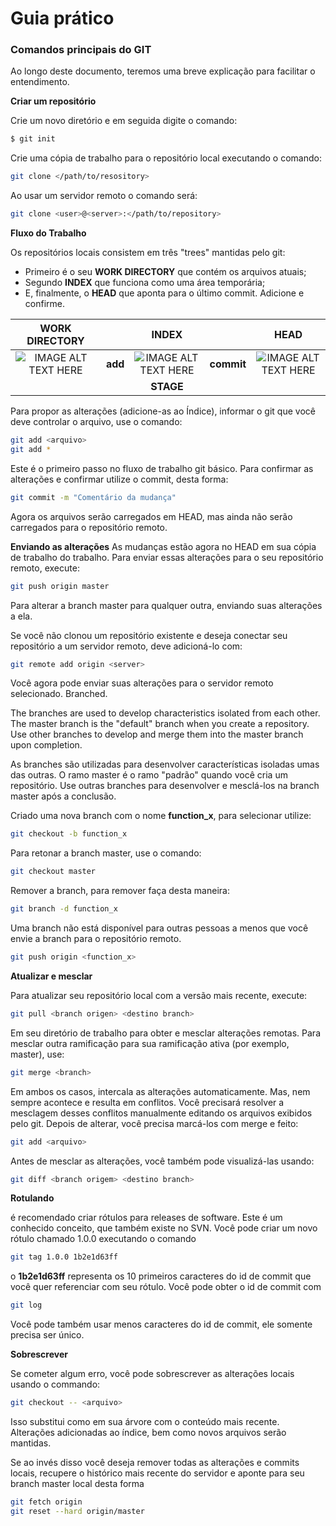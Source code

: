 # Guia prático

### Comandos principais do GIT

Ao longo deste documento, teremos uma breve explicação para facilitar o entendimento.

**Criar um repositório** 

Crie um novo diretório e em seguida digite o comando:


```sh
$ git init
```
Crie uma cópia de trabalho para o repositório local executando o comando:
``` sh
git clone </path/to/resository>
```
Ao usar um servidor remoto o comando será:
``` sh
git clone <user>@<server>:</path/to/repository>
```
**Fluxo do Trabalho**

Os repositórios locais consistem em três "trees" mantidas pelo git:

* Primeiro é o seu **WORK DIRECTORY** que contém os arquivos atuais;
* Segundo **INDEX** que funciona como uma área temporária;
* E, finalmente, o **HEAD** que aponta para o último commit.
Adicione e confirme.


|WORK DIRECTORY||INDEX||HEAD
:-:|:-:|:-:|:-:|:-:|
![IMAGE ALT TEXT HERE](https://cdn1.iconfinder.com/data/icons/line-mix-vol-3/128/-60-128.png) | **add** |![IMAGE ALT TEXT HERE](https://cdn4.iconfinder.com/data/icons/aami-web-internet/64/aami14-02-128.png)|**commit**|![IMAGE ALT TEXT HERE](https://cdn3.iconfinder.com/data/icons/basic-mobile-part-2/512/folder_tree-128.png)
|||**STAGE**|||

Para propor as alterações (adicione-as ao Índice), informar o git que você deve controlar o arquivo, use o comando:

``` sh
git add <arquivo>
git add *
```

Este é o primeiro passo no fluxo de trabalho git básico. Para confirmar as alterações e confirmar utilize o commit, desta forma:

``` sh
git commit -m "Comentário da mudança"
``` 
Agora os arquivos serão carregados em HEAD, mas ainda não serão carregados para o repositório remoto.

**Enviando as alterações**
As mudanças estão agora no HEAD em sua cópia de trabalho do trabalho. Para enviar essas alterações para o seu repositório remoto, execute:
``` sh
git push origin master
```
Para alterar a branch master para qualquer outra, enviando suas alterações a ela.

Se você não clonou um repositório existente e deseja conectar seu repositório a um servidor remoto, deve adicioná-lo com:
``` sh
git remote add origin <server>
```
Você agora pode enviar suas alterações para o servidor remoto selecionado.
Branched.

The branches are used to develop characteristics isolated from each other. The master branch is the "default" branch when you create a repository. Use other branches to develop and merge them into the master branch upon completion.

As branches são utilizadas para desenvolver características isoladas umas das outras. O ramo master é o ramo "padrão" quando você cria um repositório. Use outras branches para desenvolver e mesclá-los na branch master após a conclusão.

Criado uma nova branch com o nome **function_x**, para selecionar utilize:
```sh
git checkout -b function_x
```
Para retonar a branch master, use o comando:
``` sh
git checkout master
```
Remover a branch, para remover faça desta maneira: 
``` sh
git branch -d function_x
```
Uma branch não está disponível para outras pessoas a menos que você envie a branch para o repositório remoto.

``` sh
git push origin <function_x>
```
**Atualizar e mesclar**

Para atualizar seu repositório local com a versão mais recente, execute:
```sh
git pull <branch origen> <destino branch>
```

Em seu diretório de trabalho para obter e mesclar alterações remotas.
Para mesclar outra ramificação para sua ramificação ativa (por exemplo, master), use:

``` sh
git merge <branch>
```
Em ambos os casos, intercala as alterações automaticamente. Mas, nem sempre acontece e resulta em conflitos. Você precisará resolver a mesclagem desses conflitos manualmente editando os arquivos exibidos pelo git. Depois de alterar, você precisa marcá-los com merge e feito:

```sh
git add <arquivo>
```
Antes de mesclar as alterações, você também pode visualizá-las usando:
```sh
git diff <branch origem> <destino branch>
```
**Rotulando**

é recomendado criar rótulos para releases de software. Este é um conhecido conceito, que também existe no SVN. Você pode criar um novo rótulo chamado 1.0.0 executando o comando
```sh
git tag 1.0.0 1b2e1d63ff
```
o **1b2e1d63ff** representa os 10 primeiros caracteres do id de commit que você quer referenciar com seu rótulo. Você pode obter o id de commit com 
``` sh
git log
```
Você pode também usar menos caracteres do id de commit, ele somente precisa ser único. 

**Sobrescrever** 

Se cometer algum erro, você pode sobrescrever as alterações locais usando o commando:
```sh
git checkout -- <arquivo>
```
Isso substitui como em sua árvore com o conteúdo mais recente. Alterações adicionadas ao índice, bem como novos arquivos serão mantidas.

Se ao invés disso você deseja remover todas as alterações e commits locais, recupere o histórico mais recente do servidor e aponte para seu branch master local desta forma

```sh
git fetch origin
git reset --hard origin/master
```
